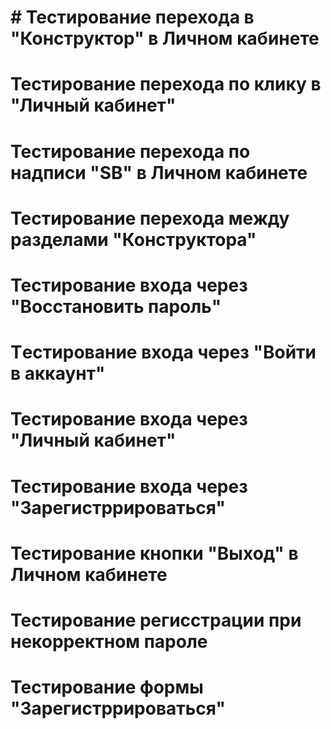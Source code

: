 # # Тестирование перехода в "Конструктор" в Личном кабинете
# Тестирование перехода по клику в "Личный кабинет"
# Тестирование перехода по надписи "SB" в Личном кабинете
#  Тестирование перехода между разделами "Конструктора"
# Тестирование входа через "Восстановить пароль"
# Tестирование входа через "Войти в аккаунт"
# Тестирование входа через "Личный кабинет"
# Тестирование входа через "Зарегистррироваться"
# Тестирование кнопки "Выход" в Личном кабинете
# Тестирование регисстрации при некорректном пароле
# Тестирование формы "Зарегистррироваться"
